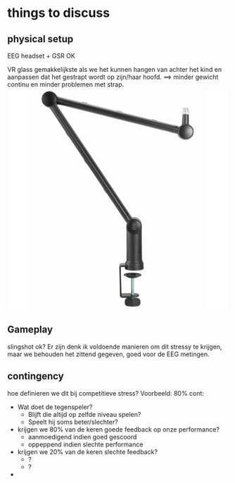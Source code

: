 # things to discuss

## physical setup

EEG headset + GSR OK

VR glass gemakkelijkste als we het kunnen hangen van achter het kind en aanpassen dat het gestrapt wordt op zijn/haar hoofd. ==> minder gewicht continu en minder problemen met strap. ![clamp](./docs/hardware/VR_clamp.jpg)

## Gameplay

slingshot ok? Er zijn denk ik voldoende manieren om dit stressy te krijgen, maar we behouden het zittend gegeven, goed voor de EEG metingen.

## contingency

hoe definieren we dit bij competitieve stress? 
Voorbeeld: 80% cont:
- Wat doet de tegenspeler? 
	- Blijft die altijd op zelfde niveau spelen? 
	- Speelt hij soms beter/slechter?
- krijgen we 80% van de keren goede feedback op onze performance?
	- aanmoedigend indien goed gescoord
	- oppeppend indien slechte performance
- krijgen we 20% van de keren slechte feedback?
	- ?
	- ?
- 